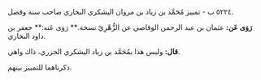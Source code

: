 ٥٢٢٤ ب - تمييز مُحَمَّد بن زياد بن مروان اليشكري البخاري صاحب سنة وفضل.

**رَوَى عَن:** عثمان بن عبد الرحمن الوقاصي عن الزُّهْرِيّ نسخة.** رَوَى عَنه:** جعفر بن داود البخاري.

**قال:** وليس هذا بمُحَمَّد بن زياد اليشكري الجزري، ذاك واهي.

ذكرناهما للتمييز بينهم.